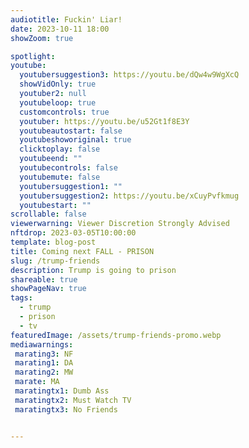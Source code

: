 ```yaml
---
audiotitle: Fuckin' Liar!
date: 2023-10-11 18:00
showZoom: true

spotlight:
youtube:
  youtubersuggestion3: https://youtu.be/dQw4w9WgXcQ
  showVidOnly: true
  youtuber2: null
  youtubeloop: true
  customcontrols: true
  youtuber: https://youtu.be/u52Gt1f8E3Y
  youtubeautostart: false
  youtubeshoworiginal: true
  clicktoplay: false
  youtubeend: ""
  youtubecontrols: false
  youtubemute: false
  youtubersuggestion1: ""
  youtubersuggestion2: https://youtu.be/xCuyPvfkmug
  youtubestart: ""
scrollable: false
viewerwarning: Viewer Discretion Strongly Advised
nftdrop: 2023-03-05T10:00:00
template: blog-post
title: Coming next FALL - PRISON
slug: /trump-friends
description: Trump is going to prison
shareable: true
showPageNav: true
tags:
  - trump
  - prison
  - tv
featuredImage: /assets/trump-friends-promo.webp
mediawarnings:
 marating3: NF
 marating1: DA
 marating2: MW
 marate: MA
 maratingtx1: Dumb Ass
 maratingtx2: Must Watch TV
 maratingtx3: No Friends


---
```

